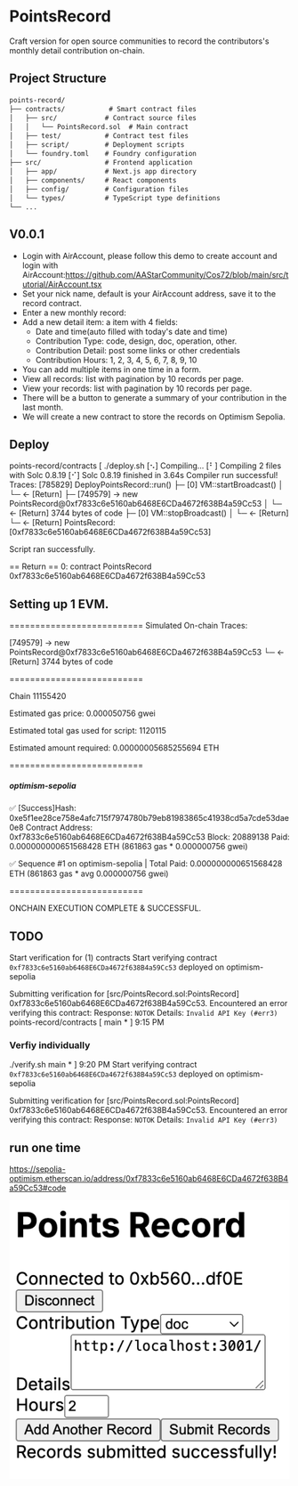 # PointsRecord

Craft version for open source communities to record the contributors's monthly detail contribution on-chain.

## Project Structure

```
points-record/
├── contracts/           # Smart contract files
│   ├── src/            # Contract source files
│   │   └── PointsRecord.sol  # Main contract
│   ├── test/           # Contract test files
│   ├── script/         # Deployment scripts
│   └── foundry.toml    # Foundry configuration
├── src/                # Frontend application
│   ├── app/            # Next.js app directory
│   ├── components/     # React components
│   ├── config/         # Configuration files
│   └── types/          # TypeScript type definitions
└── ...
```

## V0.0.1

- Login with AirAccount, please follow this demo to create account and login with AirAccount:https://github.com/AAStarCommunity/Cos72/blob/main/src/tutorial/AirAccount.tsx
- Set your nick name, default is your AirAccount address, save it to the record contract.
- Enter a new monthly record:
- Add a new detail item: a item with 4 fields:
  - Date and time(auto filled with today's date and time)
  - Contribution Type: code, design, doc, operation, other.
  - Contribution Detail: post some links or other credentials
  - Contribution Hours: 1, 2, 3, 4, 5, 6, 7, 8, 9, 10
- You can add multiple items in one time in a form.
- View all records: list with pagination by 10 records per page.
- View your records: list with pagination by 10 records per page.
- There will be a button to generate a summary of your contribution in the last month.
- We will create a new contract to store the records on Optimism Sepolia.

## Deploy
points-record/contracts [ ./deploy.sh
[⠢] Compiling...
[⠃] Compiling 2 files with Solc 0.8.19
[⠊] Solc 0.8.19 finished in 3.64s
Compiler run successful!
Traces:
  [785829] DeployPointsRecord::run()
    ├─ [0] VM::startBroadcast()
    │   └─ ← [Return] 
    ├─ [749579] → new PointsRecord@0xf7833c6e5160ab6468E6CDa4672f638B4a59Cc53
    │   └─ ← [Return] 3744 bytes of code
    ├─ [0] VM::stopBroadcast()
    │   └─ ← [Return] 
    └─ ← [Return] PointsRecord: [0xf7833c6e5160ab6468E6CDa4672f638B4a59Cc53]


Script ran successfully.

== Return ==
0: contract PointsRecord 0xf7833c6e5160ab6468E6CDa4672f638B4a59Cc53

## Setting up 1 EVM.
==========================
Simulated On-chain Traces:

  [749579] → new PointsRecord@0xf7833c6e5160ab6468E6CDa4672f638B4a59Cc53
    └─ ← [Return] 3744 bytes of code


==========================

Chain 11155420

Estimated gas price: 0.000050756 gwei

Estimated total gas used for script: 1120115

Estimated amount required: 0.00000005685255694 ETH

==========================

##### optimism-sepolia
✅  [Success]Hash: 0xe5f1ee28ce758e4afc715f7974780b79eb81983865c41938cd5a7cde53dae0e8
Contract Address: 0xf7833c6e5160ab6468E6CDa4672f638B4a59Cc53
Block: 20889138
Paid: 0.000000000651568428 ETH (861863 gas * 0.000000756 gwei)

✅ Sequence #1 on optimism-sepolia | Total Paid: 0.000000000651568428 ETH (861863 gas * avg 0.000000756 gwei)
                                                

==========================

ONCHAIN EXECUTION COMPLETE & SUCCESSFUL.

## TODO
Start verification for (1) contracts
Start verifying contract `0xf7833c6e5160ab6468E6CDa4672f638B4a59Cc53` deployed on optimism-sepolia

Submitting verification for [src/PointsRecord.sol:PointsRecord] 0xf7833c6e5160ab6468E6CDa4672f638B4a59Cc53.
Encountered an error verifying this contract:
Response: `NOTOK`
Details: `Invalid API Key (#err3)`
points-record/contracts [                        main * ] 9:15 PM

### Verfiy individually

./verify.sh     main * ] 9:20 PM
Start verifying contract `0xf7833c6e5160ab6468E6CDa4672f638B4a59Cc53` deployed on optimism-sepolia

Submitting verification for [src/PointsRecord.sol:PointsRecord] 0xf7833c6e5160ab6468E6CDa4672f638B4a59Cc53.
Encountered an error verifying this contract:
Response: `NOTOK`
Details: `Invalid API Key (#err3)`

## run one time
https://sepolia-optimism.etherscan.io/address/0xf7833c6e5160ab6468E6CDa4672f638B4a59Cc53#code

![](https://raw.githubusercontent.com/jhfnetboy/MarkDownImg/main/img/202412072222653.png)
